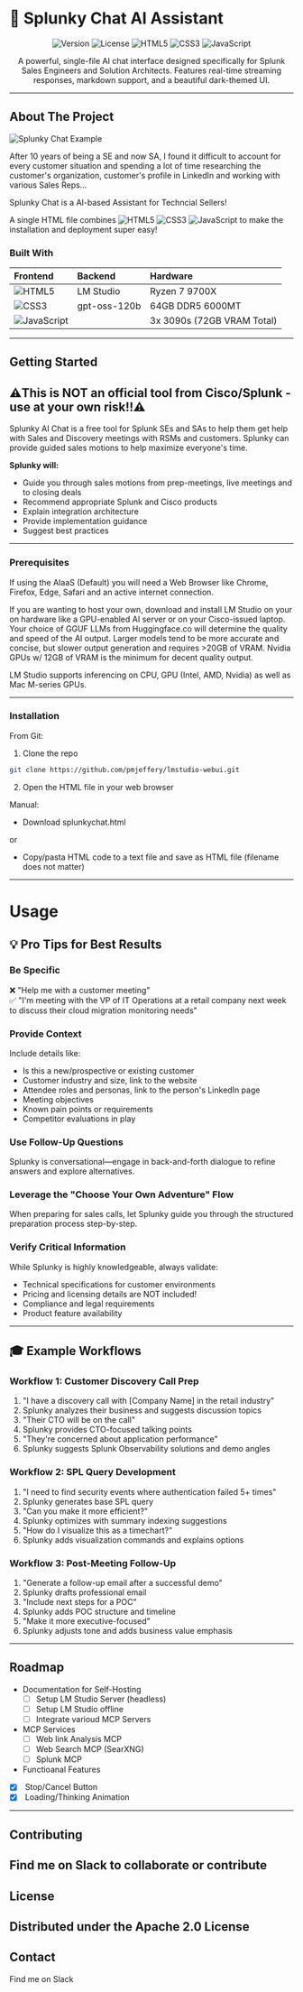 
# 🤖 Splunky Chat AI Assistant

<div align="center">

![Version](https://img.shields.io/badge/version-1.0.0-blue.svg)
![License](https://img.shields.io/badge/license-MIT-green.svg)
![HTML5](https://img.shields.io/badge/HTML5-E34F26?logo=html5&logoColor=white)
![CSS3](https://img.shields.io/badge/CSS3-1572B6?logo=css3&logoColor=white)
![JavaScript](https://img.shields.io/badge/JavaScript-F7DF1E?logo=javascript&logoColor=black)

A powerful, single-file AI chat interface designed specifically for Splunk Sales Engineers and Solution Architects. Features real-time streaming responses, markdown support, and a beautiful dark-themed UI.
</div>

---

<!-- ABOUT THE PROJECT -->

## About The Project

![Splunky Chat Example](./images/screenshot1.png)

After 10 years of being a SE and now SA, I found it difficult to account for every customer situation and spending a lot of time researching the customer's organization, customer's profile in LinkedIn and working with various Sales Reps...

Splunky Chat is a AI-based Assistant for Techncial Sellers!  

A single HTML file combines ![HTML5](https://img.shields.io/badge/HTML5-E34F26?logo=html5&logoColor=white)
![CSS3](https://img.shields.io/badge/CSS3-1572B6?logo=css3&logoColor=white)
![JavaScript](https://img.shields.io/badge/JavaScript-F7DF1E?logo=javascript&logoColor=black) to make the installation and deployment super easy!

### Built With

| Frontend | Backend | Hardware |
|:-------------|:------------|:-------------|
| ![HTML5](https://img.shields.io/badge/HTML5-E34F26?logo=html5&logoColor=white) | LM Studio | Ryzen 7 9700X |
| ![CSS3](https://img.shields.io/badge/CSS3-1572B6?logo=css3&logoColor=white) | gpt-oss-120b | 64GB DDR5 6000MT |
| ![JavaScript](https://img.shields.io/badge/JavaScript-F7DF1E?logo=javascript&logoColor=black) | | 3x 3090s (72GB VRAM Total) |

---

<!-- GETTING STARTED -->
## Getting Started

## ⚠️This is NOT an official tool from Cisco/Splunk - use at your own risk!!⚠️
Splunky AI Chat is a free tool for Splunk SEs and SAs to help them get help with Sales and Discovery meetings with RSMs and customers.  Splunky can provide guided sales motions to help maximize everyone's time.  

**Splunky will:**
- Guide you through sales motions from prep-meetings, live meetings and to closing deals
- Recommend appropriate Splunk and Cisco products
- Explain integration architecture
- Provide implementation guidance
- Suggest best practices

---

### Prerequisites

If using the AIaaS (Default) you will need a Web Browser like Chrome, Firefox, Edge, Safari and an active internet connection.

If you are wanting to host your own, download and install LM Studio on your on hardware like a GPU-enabled AI server or on your Cisco-issued laptop.
Your choice of GGUF LLMs from Huggingface.co will determine the quality and speed of the AI output.  Larger models tend to be more accurate and concise, but slower output generation and requires >20GB of VRAM.  Nvidia GPUs w/ 12GB of VRAM is the minimum for decent quality output.  

LM Studio supports inferencing on CPU, GPU (Intel, AMD, Nvidia) as well as Mac M-series GPUs.

---
### Installation
From Git:
1.  Clone the repo
   ```sh
   git clone https://github.com/pmjeffery/lmstudio-webui.git
   ```

2. Open the HTML file in your web browser

Manual:

* Download splunkychat.html

or

* Copy/pasta HTML code to a text file and save as HTML file (filename does not matter)

---

<!-- USAGE EXAMPLES -->
# Usage

## 💡 Pro Tips for Best Results

### Be Specific
❌ "Help me with a customer meeting"  
✅ "I'm meeting with the VP of IT Operations at a retail company next week to discuss their cloud migration monitoring needs"

### Provide Context
Include details like:
- Is this a new/prospective or existing customer
- Customer industry and size, link to the website
- Attendee roles and personas, link to the person's LinkedIn page
- Meeting objectives
- Known pain points or requirements
- Competitor evaluations in play

### Use Follow-Up Questions

Splunky is conversational—engage in back-and-forth dialogue to refine answers and explore alternatives.

### Leverage the "Choose Your Own Adventure" Flow
When preparing for sales calls, let Splunky guide you through the structured preparation process step-by-step.

### Verify Critical Information
While Splunky is highly knowledgeable, always validate:
- Technical specifications for customer environments
- Pricing and licensing details are NOT included!
- Compliance and legal requirements
- Product feature availability

---

## 🎓 Example Workflows

### Workflow 1: Customer Discovery Call Prep
1. "I have a discovery call with [Company Name] in the retail industry"
2. Splunky analyzes their business and suggests discussion topics
3. "Their CTO will be on the call"
4. Splunky provides CTO-focused talking points
5. "They're concerned about application performance"
6. Splunky suggests Splunk Observability solutions and demo angles

### Workflow 2: SPL Query Development
1. "I need to find security events where authentication failed 5+ times"
2. Splunky generates base SPL query
3. "Can you make it more efficient?"
4. Splunky optimizes with summary indexing suggestions
5. "How do I visualize this as a timechart?"
6. Splunky adds visualization commands and explains options

### Workflow 3: Post-Meeting Follow-Up
1. "Generate a follow-up email after a successful demo"
2. Splunky drafts professional email
3. "Include next steps for a POC"
4. Splunky adds POC structure and timeline
5. "Make it more executive-focused"
6. Splunky adjusts tone and adds business value emphasis

---
<!-- ROADMAP -->
## Roadmap
- Documentation for Self-Hosting
    - [ ] Setup LM Studio Server (headless)
    - [ ] Setup LM Studio offline 
    - [ ] Integrate varioud MCP Servers    

- MCP Services
    - [ ] Web link Analysis MCP
    - [ ] Web Search MCP (SearXNG)
    - [ ] Splunk MCP

- Functioanal Features

- [x]  Stop/Cancel Button
- [x]  Loading/Thinking Animation

---
<!-- CONTRIBUTING -->
## Contributing

Find me on Slack to collaborate or contribute
---
<!-- LICENSE -->
## License

Distributed under the Apache 2.0 License
---

<!-- CONTACT -->
## Contact

Find me on Slack
<!-- MARKDOWN LINKS & IMAGES -->
<!-- https://www.markdownguide.org/basic-syntax/#reference-style-links -->

<!-- Shields.io badges. You can a comprehensive list with many more badges at: https://github.com/inttter/md-badges -->
